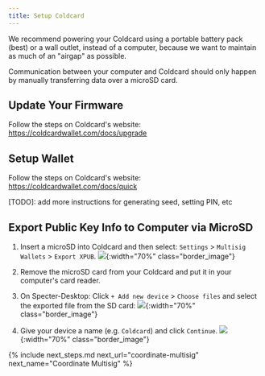 ```yaml
---
title: Setup Coldcard
---
```


We recommend powering your Coldcard using a portable battery pack (best) or a wall outlet, instead of a computer, because we want to maintain as much of an "airgap" as possible.

Communication between your computer and Coldcard should only happen by manually transferring data over a microSD card.

## Update Your Firmware
Follow the steps on Coldcard's website:
<https://coldcardwallet.com/docs/upgrade>

## Setup Wallet
Follow the steps on Coldcard's website:
<https://coldcardwallet.com/docs/quick>

[TODO]: add more instructions for generating seed, setting PIN, etc

## Export Public Key Info to Computer via MicroSD
1. Insert a microSD into Coldcard and then select: `Settings` > `Multisig Wallets` > `Export XPUB`.
![](/assets/img/setup-coldcard-export-pubkey.jpg){:width="70%" class="border_image"}

1. Remove the microSD card from your Coldcard and put it in your computer's card reader.

1. On Specter-Desktop: Click `+ Add new device` > `Choose files` and select the exported file from the SD card:
![](/assets/img/setup-coldcard-specter-scan.jpg){:width="70%" class="border_image"}

1. Give your device a name (e.g. `Coldcard`) and click `Continue`.
![](/assets/img/setup-coldcard-specter-scanned.jpg){:width="70%" class="border_image"}


{% include next_steps.md next_url="coordinate-multisig" next_name="Coordinate Multisig" %}
